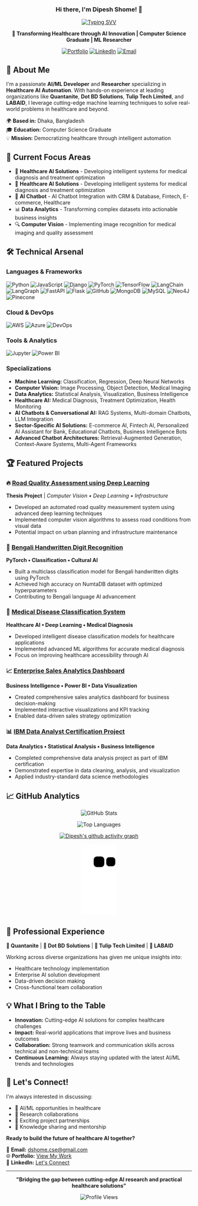  <h3 align ="center" > Hi there, I'm Dipesh Shome! 👋 </h3>

<div align="center">
  
<p align="center">
  <a href="https://github.com/Dipeshshome">
    <img src="https://readme-typing-svg.herokuapp.com?font=Fira+Code&size=22&duration=2000&pause=1000&color=00F5FF&center=true&vCenter=true&width=435&lines=AI%2FML+Developer;Healthcare+AI+Automation;Data+Science+Expert;Banking+AI+Chatbot;Computer+Vision+Specialist;Deep+Learning+Researcher;Let's+Transform+Healthcare" alt="Typing SVV" />
  </a>
</p>


**🚀 Transforming Healthcare through AI Innovation | Computer Science Graduate | ML Researcher**

[![Portfolio](https://img.shields.io/badge/Portfolio-FF5722?style=for-the-badge&logo=google-chrome&logoColor=white)](https://portfolio-dipesh.herokuapp.com/)
[![LinkedIn](https://img.shields.io/badge/LinkedIn-0077B5?style=for-the-badge&logo=linkedin&logoColor=white)](https://www.linkedin.com/in/dipesh-shome-575854113/)
[![Email](https://img.shields.io/badge/Email-D14836?style=for-the-badge&logo=gmail&logoColor=white)](mailto:dshome.cse@gmail.com)

</div>

## 🎯 About Me

I'm a passionate **AI/ML Developer** and **Researcher** specializing in **Healthcare AI Automation**. With hands-on experience at leading organizations like **Quantanite**, **Dot BD Solutions**, **Tulip Tech Limited**, and **LABAID**, I leverage cutting-edge machine learning techniques to solve real-world problems in healthcare and beyond.

🌍 **Based in:** Dhaka, Bangladesh  
🎓 **Education:** Computer Science Graduate  
💡 **Mission:** Democratizing healthcare through intelligent automation

## 🔬 Current Focus Areas

- 🏥 **Healthcare AI Solutions** - Developing intelligent systems for medical diagnosis and treatment optimization
- 🧠 **Healthcare AI Solutions** - Developing intelligent systems for medical diagnosis and treatment optimization
- 🧠 **AI Chatbot** - AI Chatbot Integration with CRM & Database, Fintech, E-commerce, Healthcare
- 📊 **Data Analytics** - Transforming complex datasets into actionable business insights
- 🔍 **Computer Vision** - Implementing image recognition for medical imaging and quality assessment

## 🛠️ Technical Arsenal

### Languages & Frameworks
![Python](https://img.shields.io/badge/Python-3776AB?style=for-the-badge&logo=python&logoColor=white)
![JavaScript](https://img.shields.io/badge/JavaScript-F7DF1E?style=for-the-badge&logo=javascript&logoColor=black)
![Django](https://img.shields.io/badge/Django-092E20?style=for-the-badge&logo=django&logoColor=white)
![PyTorch](https://img.shields.io/badge/PyTorch-EE4C2C?style=for-the-badge&logo=pytorch&logoColor=white)
![TensorFlow](https://img.shields.io/badge/TensorFlow-FF6F00?style=for-the-badge&logo=tensorflow&logoColor=white)
![LangChain](https://img.shields.io/badge/LangChain-1C3C3C?style=for-the-badge&logo=chainlink&logoColor=white)
![LangGraph](https://img.shields.io/badge/LangGraph-FF6B6B?style=for-the-badge&logo=graphql&logoColor=white)
![FastAPI](https://img.shields.io/badge/FastAPI-005571?style=for-the-badge&logo=fastapi&logoColor=white)
![Flask](https://img.shields.io/badge/flask-%23000.svg?style=for-the-badge&logo=flask&logoColor=white)
![GitHub](https://img.shields.io/badge/github-%23121011.svg?style=for-the-badge&logo=github&logoColor=white)
![MongoDB](https://img.shields.io/badge/MongoDB-%234ea94b.svg?style=for-the-badge&logo=mongodb&logoColor=white)
![MySQL](https://img.shields.io/badge/mysql-4479A1.svg?style=for-the-badge&logo=mysql&logoColor=white)
![Neo4J](https://img.shields.io/badge/Neo4j-008CC1?style=for-the-badge&logo=neo4j&logoColor=white)
![Pinecone](https://img.shields.io/badge/Pinecone-008CC1?style=for-the-badge&logo=Pinecone&logoColor=white)

### Cloud & DevOps
![AWS](https://img.shields.io/badge/AWS-232F3E?style=flat-square&logo=amazon-aws&logoColor=white)
![Azure](https://img.shields.io/badge/Azure-0078D4?style=flat-square&logo=microsoft-azure&logoColor=white)
![DevOps](https://img.shields.io/badge/DevOps-326CE5?style=flat-square&logo=kubernetes&logoColor=white)

### Tools & Analytics
![Jupyter](https://img.shields.io/badge/Jupyter-F37626?style=flat-square&logo=jupyter&logoColor=white)
![Power BI](https://img.shields.io/badge/Power%20BI-F2C811?style=flat-square&logo=powerbi&logoColor=black)

### Specializations
- **Machine Learning:** Classification, Regression, Deep Neural Networks
- **Computer Vision:** Image Processing, Object Detection, Medical Imaging
- **Data Analytics:** Statistical Analysis, Visualization, Business Intelligence
- **Healthcare AI:** Medical Diagnosis, Treatment Optimization, Health Monitoring
- **AI Chatbots & Conversational AI:** RAG Systems, Multi-domain Chatbots, LLM Integration
- **Sector-Specific AI Solutions:** E-commerce AI, Fintech AI, Personalized  AI Assistant for Bank, Educational Chatbots, Business Intelligence Bots
- **Advanced Chatbot Architectures:** Retrieval-Augmented Generation, Context-Aware Systems, Multi-Agent Frameworks

## 🏆 Featured Projects

### 🔥 [Road Quality Assessment using Deep Learning](https://github.com/Dipeshshome/Thesis-Road-Quality-Measurement-Deep-Learning)
**Thesis Project** | *Computer Vision • Deep Learning • Infrastructure*
- Developed an automated road quality measurement system using advanced deep learning techniques
- Implemented computer vision algorithms to assess road conditions from visual data
- Potential impact on urban planning and infrastructure maintenance

### 🧮 [Bengali Handwritten Digit Recognition](https://github.com/Dipeshshome/Multiclass-Classification-Model-using-Pytorch-Logistic-Regression)
**PyTorch • Classification • Cultural AI**
- Built a multiclass classification model for Bengali handwritten digits using PyTorch
- Achieved high accuracy on NumtaDB dataset with optimized hyperparameters
- Contributing to Bengali language AI advancement

### 🏥 [Medical Disease Classification System](https://github.com/Dipeshshome/Diseases-Classification)
**Healthcare AI • Deep Learning • Medical Diagnosis**
- Developed intelligent disease classification models for healthcare applications
- Implemented advanced ML algorithms for accurate medical diagnosis
- Focus on improving healthcare accessibility through AI

### 📈 [Enterprise Sales Analytics Dashboard](https://github.com/Dipeshshome/Sales-Project---Power-BI)
**Business Intelligence • Power BI • Data Visualization**
- Created comprehensive sales analytics dashboard for business decision-making
- Implemented interactive visualizations and KPI tracking
- Enabled data-driven sales strategy optimization

### 📊 [IBM Data Analyst Certification Project](https://github.com/Dipeshshome/IBM-Data-Analyst-Project)
**Data Analytics • Statistical Analysis • Business Intelligence**
- Completed comprehensive data analysis project as part of IBM certification
- Demonstrated expertise in data cleaning, analysis, and visualization
- Applied industry-standard data science methodologies

## 📈 GitHub Analytics

<div align="center">
  
![GitHub Stats](https://github-readme-stats.vercel.app/api?username=Dipeshshome&show_icons=true&theme=radical&hide_border=true)

![Top Languages](https://github-readme-stats.vercel.app/api/top-langs/?username=Dipeshshome&layout=compact&theme=radical&hide_border=true)

[![Dipesh's github activity graph](https://github-readme-activity-graph.vercel.app/graph?username=Dipeshshome&bg_color=fffff0&color=708090&line=24292e&point=24292e&area=true&hide_border=true)](https://github.com/Dipeshshome/github-readme-activity-graph)

![snake animation](https://github.com/Dipeshshome/DIpeshshome/blob/output/github-contribution-grid-snake2.svg)

</div>

## 🌟 Professional Experience

**🏢 Quantanite** | **🏢 Dot BD Solutions** | **🏢 Tulip Tech Limited** | **🏥 LABAID**

Working across diverse organizations has given me unique insights into:
- Healthcare technology implementation
- Enterprise AI solution development
- Data-driven decision making
- Cross-functional team collaboration

## 💡 What I Bring to the Table

- **Innovation:** Cutting-edge AI solutions for complex healthcare challenges
- **Impact:** Real-world applications that improve lives and business outcomes
- **Collaboration:** Strong teamwork and communication skills across technical and non-technical teams
- **Continuous Learning:** Always staying updated with the latest AI/ML trends and technologies

## 🎯 Let's Connect!

I'm always interested in discussing:
- 🤖 AI/ML opportunities in healthcare
- 🔬 Research collaborations
- 💼 Exciting project partnerships
- 🌱 Knowledge sharing and mentorship

**Ready to build the future of healthcare AI together?**

📧 **Email:** [dshome.cse@gmail.com](mailto:dshome.cse@gmail.com)  
🌐 **Portfolio:** [View My Work](https://portfolio-dipesh.herokuapp.com/)  
💼 **LinkedIn:** [Let's Connect](https://www.linkedin.com/in/dipesh-shome-575854113/)

---

<div align="center">
  
**"Bridging the gap between cutting-edge AI research and practical healthcare solutions"**

![Profile Views](https://komarev.com/ghpvc/?username=Dipeshshome&color=brightgreen&style=flat-square)

</div>
